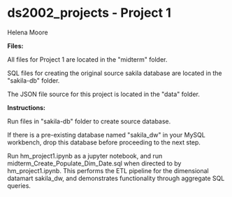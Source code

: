 # ds2002_projects - Project 1
Helena Moore 

**Files:**

All files for Project 1 are located in the "midterm" folder. 

SQL files for creating the original source sakila database are located in the "sakila-db" folder.

The JSON file source for this project is located in the "data" folder.


**Instructions:**

Run files in "sakila-db" folder to create source database. 

If there is a pre-existing database named "sakila_dw" in your MySQL workbench, drop this database before proceeding to the next step.

Run hm_project1.ipynb as a jupyter notebook, and run midterm_Create_Populate_Dim_Date.sql when directed to by hm_project1.ipynb. This performs the ETL pipeline for the dimensional datamart sakila_dw, and demonstrates functionality through aggregate SQL queries.

